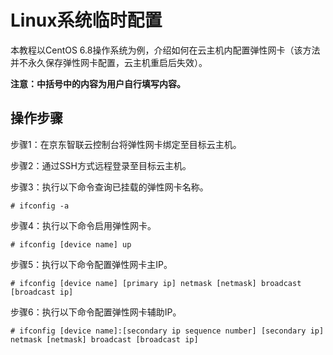 # Linux系统临时配置

本教程以CentOS 6.8操作系统为例，介绍如何在云主机内配置弹性网卡（该方法并不永久保存弹性网卡配置，云主机重启后失效）。

**注意：中括号中的内容为用户自行填写内容。**

## 操作步骤
步骤1：在京东智联云控制台将弹性网卡绑定至目标云主机。

步骤2：通过SSH方式远程登录至目标云主机。

步骤3：执行以下命令查询已挂载的弹性网卡名称。

	# ifconfig -a

步骤4：执行以下命令启用弹性网卡。

	# ifconfig [device name] up

步骤5：执行以下命令配置弹性网卡主IP。

	# ifconfig [device name] [primary ip] netmask [netmask] broadcast [broadcast ip]

步骤6：执行以下命令配置弹性网卡辅助IP。

	# ifconfig [device name]:[secondary ip sequence number] [secondary ip] netmask [netmask] broadcast [broadcast ip]



